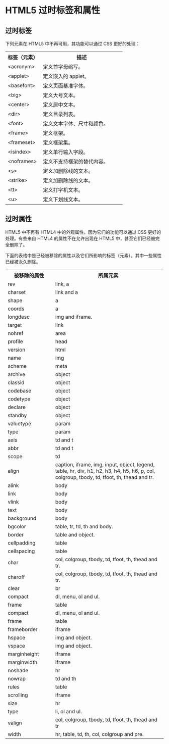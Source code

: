 # HTML5 过时标签和属性

## 过时标签

下列元素在 HTML5 中不再可用，其功能可以通过 CSS 更好的处理：

<table>
	<tbody>
		<tr>
			<th width="30%">
				标签（元素）
			</th>
			<th>
				描述
			</th>
		</tr>
		<tr>
			<td>
				&lt;acronym&gt;
			</td>
			<td>
				定义首字母缩写。
			</td>
		</tr>
		<tr>
			<td>
				&lt;applet&gt;
			</td>
			<td>
				定义嵌入的 applet。
			</td>
		</tr>
		<tr>
			<td>
				&lt;basefont&gt;
			</td>
			<td>
				定义页面基准字体。
			</td>
		</tr>
		<tr>
			<td>
				&lt;big&gt;
			</td>
			<td>
				定义大号文本。
			</td>
		</tr>
		<tr>
			<td>
				&lt;center&gt;
			</td>
			<td>
				定义居中文本。
			</td>
		</tr>
		<tr>
			<td>
				&lt;dir&gt;
			</td>
			<td>
				定义目录列表。
			</td>
		</tr>
		<tr>
			<td>
				&lt;font&gt;
			</td>
			<td>
				定义文本字体、尺寸和颜色。
			</td>
		</tr>
		<tr>
			<td>
				&lt;frame&gt;
			</td>
			<td>
				定义框架。
			</td>
		</tr>
		<tr>
			<td>
				&lt;frameset&gt;
			</td>
			<td>
				定义框架集。
			</td>
		</tr>
		<tr>
			<td>
				&lt;isindex&gt;
			</td>
			<td>
				定义单行输入字段。
			</td>
		</tr>
		<tr>
			<td>
				&lt;noframes&gt;
			</td>
			<td>
				定义不支持框架的替代内容。
			</td>
		</tr>
		<tr>
			<td>
				&lt;s&gt;
			</td>
			<td>
				定义加删除线的文本。
			</td>
		</tr>
		<tr>
			<td>
				&lt;strike&gt;
			</td>
			<td>
				定义加删除线的文本。
			</td>
		</tr>
		<tr>
			<td>
				&lt;tt&gt;
			</td>
			<td>
				定义打字机文本。
			</td>
		</tr>
		<tr>
			<td>
				&lt;u&gt;
			</td>
			<td>
				定义下划线文本。
			</td>
		</tr>
	</tbody>
</table>

## 过时属性

HTML5 中不再有 HTML4 中的外观属性，因为它们的功能可以通过 CSS 更好的处理。有些来自 HTML4 的属性不在允许出现在 HTML5 中，甚至它们已经被完全删除了。

下面的表格中是已经被移除的属性以及它们所影响的标签（元素）。其中一些属性已经被永久删除。

<table>
	<tbody>
		<tr>
			<th width="30%">
				被移除的属性
			</th>
			<th>
				所属元素
			</th>
		</tr>
		<tr>
			<td>
				rev
			</td>
			<td>
				link, a
			</td>
		</tr>
		<tr>
			<td>
				charset
			</td>
			<td>
				link and a
			</td>
		</tr>
		<tr>
			<td>
				shape
			</td>
			<td>
				a
			</td>
		</tr>
		<tr>
			<td>
				coords
			</td>
			<td>
				a
			</td>
		</tr>
		<tr>
			<td>
				longdesc
			</td>
			<td>
				img and iframe.
			</td>
		</tr>
		<tr>
			<td>
				target
			</td>
			<td>
				link
			</td>
		</tr>
		<tr>
			<td>
				nohref
			</td>
			<td>
				area
			</td>
		</tr>
		<tr>
			<td>
				profile
			</td>
			<td>
				head
			</td>
		</tr>
		<tr>
			<td>
				version
			</td>
			<td>
				html
			</td>
		</tr>
		<tr>
			<td>
				name
			</td>
			<td>
				img
			</td>
		</tr>
		<tr>
			<td>
				scheme
			</td>
			<td>
				meta
			</td>
		</tr>
		<tr>
			<td>
				archive
			</td>
			<td>
				object
			</td>
		</tr>
		<tr>
			<td>
				classid
			</td>
			<td>
				object
			</td>
		</tr>
		<tr>
			<td>
				codebase
			</td>
			<td>
				object
			</td>
		</tr>
		<tr>
			<td>
				codetype
			</td>
			<td>
				object
			</td>
		</tr>
		<tr>
			<td>
				declare
			</td>
			<td>
				object
			</td>
		</tr>
		<tr>
			<td>
				standby
			</td>
			<td>
				object
			</td>
		</tr>
		<tr>
			<td>
				valuetype
			</td>
			<td>
				param
			</td>
		</tr>
		<tr>
			<td>
				type
			</td>
			<td>
				param
			</td>
		</tr>
		<tr>
			<td>
				axis
			</td>
			<td>
				td and t
			</td>
		</tr>
		<tr>
			<td>
				abbr
			</td>
			<td>
				td and t
			</td>
		</tr>
		<tr>
			<td>
				scope
			</td>
			<td>
				td
			</td>
		</tr>
		<tr>
			<td>
				align
			</td>
			<td>
				caption, iframe, img, input, object, legend, table, hr, div, h1, h2, h3,
				h4, h5, h6, p, col, colgroup, tbody, td, tfoot, th, thead and tr.
			</td>
		</tr>
		<tr>
			<td>
				alink
			</td>
			<td>
				body
			</td>
		</tr>
		<tr>
			<td>
				link
			</td>
			<td>
				body
			</td>
		</tr>
		<tr>
			<td>
				vlink
			</td>
			<td>
				body
			</td>
		</tr>
		<tr>
			<td>
				text
			</td>
			<td>
				body
			</td>
		</tr>
		<tr>
			<td>
				background
			</td>
			<td>
				body
			</td>
		</tr>
		<tr>
			<td>
				bgcolor
			</td>
			<td>
				table, tr, td, th and body.
			</td>
		</tr>
		<tr>
			<td>
				border
			</td>
			<td>
				table and object.
			</td>
		</tr>
		<tr>
			<td>
				cellpadding
			</td>
			<td>
				table
			</td>
		</tr>
		<tr>
			<td>
				cellspacing
			</td>
			<td>
				table
			</td>
		</tr>
		<tr>
			<td>
				char
			</td>
			<td>
				col, colgroup, tbody, td, tfoot, th, thead and tr.
			</td>
		</tr>
		<tr>
			<td>
				charoff
			</td>
			<td>
				col, colgroup, tbody, td, tfoot, th, thead and tr.
			</td>
		</tr>
		<tr>
			<td>
				clear
			</td>
			<td>
				br
			</td>
		</tr>
		<tr>
			<td>
				compact
			</td>
			<td>
				dl, menu, ol and ul.
			</td>
		</tr>
		<tr>
			<td>
				frame
			</td>
			<td>
				table
			</td>
		</tr>
		<tr>
			<td>
				compact
			</td>
			<td>
				dl, menu, ol and ul.
			</td>
		</tr>
		<tr>
			<td>
				frame
			</td>
			<td>
				table
			</td>
		</tr>
		<tr>
			<td>
				frameborder
			</td>
			<td>
				iframe
			</td>
		</tr>
		<tr>
			<td>
				hspace
			</td>
			<td>
				img and object.
			</td>
		</tr>
		<tr>
			<td>
				vspace
			</td>
			<td>
				img and object.
			</td>
		</tr>
		<tr>
			<td>
				marginheight
			</td>
			<td>
				iframe
			</td>
		</tr>
		<tr>
			<td>
				marginwidth
			</td>
			<td>
				iframe
			</td>
		</tr>
		<tr>
			<td>
				noshade
			</td>
			<td>
				hr
			</td>
		</tr>
		<tr>
			<td>
				nowrap
			</td>
			<td>
				td and th
			</td>
		</tr>
		<tr>
			<td>
				rules
			</td>
			<td>
				table
			</td>
		</tr>
		<tr>
			<td>
				scrolling
			</td>
			<td>
				iframe
			</td>
		</tr>
		<tr>
			<td>
				size
			</td>
			<td>
				hr
			</td>
		</tr>
		<tr>
			<td>
				type
			</td>
			<td>
				li, ol and ul.
			</td>
		</tr>
		<tr>
			<td>
				valign
			</td>
			<td>
				col, colgroup, tbody, td, tfoot, th, thead and tr
			</td>
		</tr>
		<tr>
			<td>
				width
			</td>
			<td>
				hr, table, td, th, col, colgroup and pre.
			</td>
		</tr>
	</tbody>
</table>